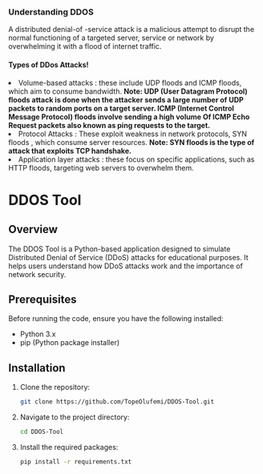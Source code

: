 <h3>Understanding DDOS</h3>
<p>A distributed denial-of -service attack is a malicious attempt to disrupt the normal functioning of a targeted server, service or network by overwhelming it with a flood of internet traffic.
<h4>Types of DDos Attacks!
</h4> 
<li>Volume-based attacks : these include UDP floods and ICMP floods, which aim to consume bandwidth.
  <strong>
Note:  UDP (User Datagram Protocol) floods attack is done when the attacker sends a large number of UDP packets to random ports on a target server. ICMP (Internet Control Message Protocol) floods involve sending a high volume 
Of ICMP Echo Request packets also known as ping requests to the target.</strong>
</li>
<li>
  	 Protocol Attacks : These exploit weakness in network protocols, SYN floods , which consume server resources.
    <strong> Note: SYN floods is the type of attack that exploits TCP handshake. </strong>
</li>
<li>Application layer attacks : these focus on specific applications, such as HTTP floods, targeting web servers to overwhelm them.
</li>

# DDOS Tool

## Overview
The DDOS Tool is a Python-based application designed to simulate Distributed Denial of Service (DDoS) attacks for educational purposes. It helps users understand how DDoS attacks work and the importance of network security.

## Prerequisites
Before running the code, ensure you have the following installed:
- Python 3.x
- pip (Python package installer)

## Installation
1. Clone the repository:
   ```bash
   git clone https://github.com/TopeOlufemi/DDOS-Tool.git
   ```
2. Navigate to the project directory:
   ```bash
   cd DDOS-Tool
   ```
3. Install the required packages:
   ```bash
   pip install -r requirements.txt
   ```

